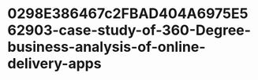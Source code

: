 # 0298E386467c2FBAD404A6975E562903-case-study-of-360-Degree-business-analysis-of-online-delivery-apps